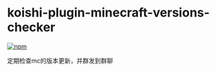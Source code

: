 # koishi-plugin-minecraft-versions-checker

[![npm](https://img.shields.io/npm/v/koishi-plugin-minecraft-versions-checker?style=flat-square)](https://www.npmjs.com/package/koishi-plugin-minecraft-versions-checker)

定期检查mc的版本更新，并群发到群聊
